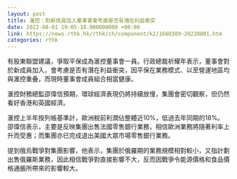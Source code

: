 ```yaml
---
layout: post
title: 滙控：對新成員加入董事會會考慮是否有潛在利益衝突
date: 2022-08-01 19:05:18.000000000 +08:00
link: https://news.rthk.hk/rthk/ch/component/k2/1660389-20220801.htm
categories: rthk
---
```


有股東聯盟建議，爭取平保成為滙控董事會一員。行政總裁祈耀年表示，董事會對於新成員加入，會考慮是否有潛在利益衝突，因平保在業務模式、以至營運地區均與滙控重叠，而現時董事會成員組合相當健康。

滙控財務總監邵偉信預期，環球經濟表現仍將持續放慢，集團會密切觀察，但仍然看好香港和英國經濟。

滙控上半年按列帳基準計，歐洲稅前利潤佔整體近10%，低過去年同期的18%。邵偉信表示，主要是反映集團出售法國零售銀行業務，相信歐洲業務將隨著利率上升而受惠；而集團亦已完成退出美國大眾市場零售銀行業務。

提到俄烏戰爭對集團影響，他表示，集團於俄羅期的業務規模相對較小，又指計劃出售俄羅斯業務，因此相信戰爭對直接影響不大，反而因戰爭令能源價格和食品價格通脹所帶來的影響較大。
